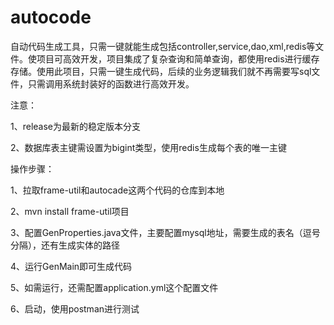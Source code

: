 # autocode
自动代码生成工具，只需一键就能生成包括controller,service,dao,xml,redis等文件。使项目可高效开发，项目集成了复杂查询和简单查询，都使用redis进行缓存存储。使用此项目，只需一键生成代码，后续的业务逻辑我们就不再需要写sql文件，只需调用系统封装好的函数进行高效开发。


注意：

1、release为最新的稳定版本分支

2、数据库表主键需设置为bigint类型，使用redis生成每个表的唯一主键

操作步骤：

1、拉取frame-util和autocade这两个代码的仓库到本地

2、mvn install frame-util项目

3、配置GenProperties.java文件，主要配置mysql地址，需要生成的表名（逗号分隔），还有生成实体的路径

4、运行GenMain即可生成代码

5、如需运行，还需配置application.yml这个配置文件

6、启动，使用postman进行测试
